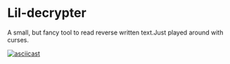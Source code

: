 # Lil-decrypter
A small, but fancy tool to read reverse written text.Just played around with curses.

[![asciicast](https://asciinema.org/a/160213.png)](https://asciinema.org/a/160213)
